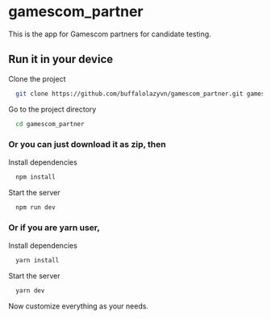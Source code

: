 # gamescom_partner

This is the app for Gamescom partners for candidate testing.

## Run it in your device

Clone the project

```bash
  git clone https://github.com/buffalolazyvn/gamescom_partner.git gamescom_partner
```

Go to the project directory

```bash
  cd gamescom_partner
```

### Or you can just download it as zip, then

Install dependencies

```bash
  npm install
```

Start the server

```bash
  npm run dev
```

### Or if you are yarn user,

Install dependencies

```bash
  yarn install
```

Start the server

```bash
  yarn dev
```

Now customize everything as your needs.
